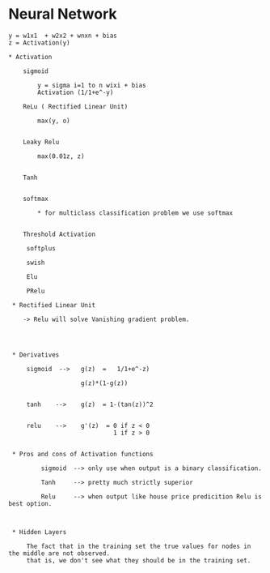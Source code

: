 # Neural Network

    y = w1x1  + w2x2 + wnxn + bias
    z = Activation(y)
    
    * Activation 
   
        sigmoid
             
            y = sigma i=1 to n wixi + bias
            Activation (1/1+e^-y)
            
        ReLu ( Rectified Linear Unit)
        
            max(y, o)
        
        
        Leaky Relu
           
            max(0.01z, z)
        
        
        Tanh
        
        
        softmax
            
            * for multiclass classification problem we use softmax
        
        
        Threshold Activation
        
         softplus
         
         swish
         
         Elu
         
         PRelu
     
     * Rectified Linear Unit
     
        -> Relu will solve Vanishing gradient problem.
        
      
         
     
     * Derivatives 
     
         sigmoid  -->   g(z)  =   1/1+e^-z)
                         
                        g(z)*(1-g(z))
                     
         
         tanh    -->    g(z)  = 1-(tan(z))^2
         
         
         relu    -->    g'(z)  = 0 if z < 0
                                 1 if z > 0
     
     
     * Pros and cons of Activation functions
             
             sigmoid  --> only use when output is a binary classification.
             
             Tanh     --> pretty much strictly superior
             
             Relu     --> when output like house price predicition Relu is best option.
     
     
     
     * Hidden Layers
         
         The fact that in the training set the true values for nodes in the middle are not observed.
         that is, we don't see what they should be in the training set.
         
      
     